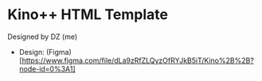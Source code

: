 # Kino++ HTML Template

Designed by DZ (me)
* Design: (Figma)[https://www.figma.com/file/dLa9zRfZLQyzOfRYJkB5iT/Kino%2B%2B?node-id=0%3A1]